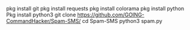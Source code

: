 pkg install git
pkg install requests
pkg install colorama
pkg install python
Pkg install python3
git clone https://github.com/GOING-CommandHacker/Spam-SMS/
cd Spam-SMS
python3 spam.py
